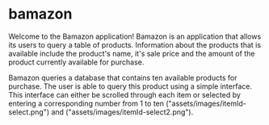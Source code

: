 # bamazon
Welcome to the Bamazon application! Bamazon is an application that allows its users to query a table of products. Information about the products that is available include the product's name, it's sale price and the amount of the product currently available for purchase. 

Bamazon queries a database that contains ten available products for purchase. The user is able to query this product using a simple interface. This interface can either be scrolled through each item or selected by entering a corresponding number from 1 to ten ("assets/images/itemId-select.png") and ("assets/images/itemId-select2.png").

